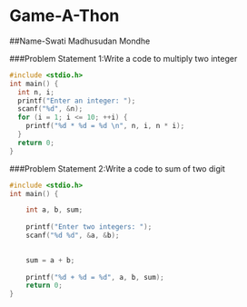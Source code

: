 # Game-A-Thon
##Name-Swati Madhusudan Mondhe

###Problem Statement 1:Write a code to multiply two integer
```c
#include <stdio.h>
int main() {
  int n, i;
  printf("Enter an integer: ");
  scanf("%d", &n);
  for (i = 1; i <= 10; ++i) {
    printf("%d * %d = %d \n", n, i, n * i);
  }
  return 0;
}
```
###Problem Statement 2:Write a code to sum of two digit
```c
#include <stdio.h>
int main() {    

    int a, b, sum;
    
    printf("Enter two integers: ");
    scanf("%d %d", &a, &b);

   
    sum = a + b;      
    
    printf("%d + %d = %d", a, b, sum);
    return 0;
}
```
